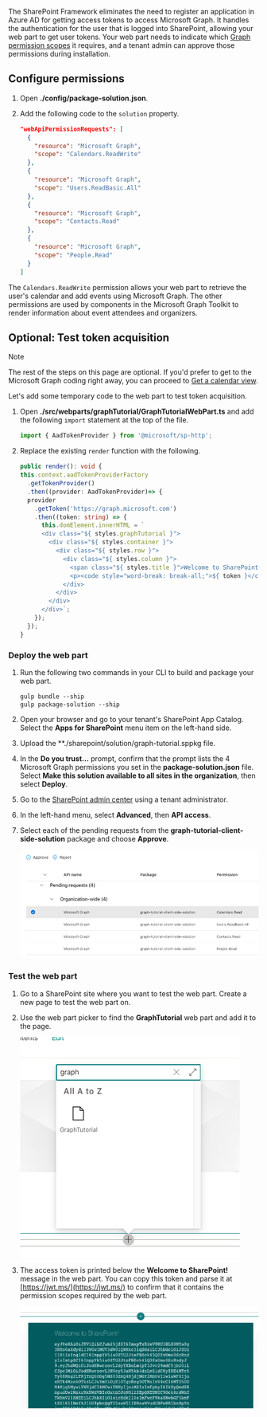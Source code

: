 <!-- markdownlint-disable MD002 MD041 -->

The SharePoint Framework eliminates the need to register an application in Azure AD for getting access tokens to access Microsoft Graph. It handles the authentication for the user that is logged into SharePoint, allowing your web part to get user tokens. Your web part needs to indicate which [Graph permission scopes](https://docs.microsoft.com/graph/permissions-reference) it requires, and a tenant admin can approve those permissions during installation.

## Configure permissions

1. Open **./config/package-solution.json**.

1. Add the following code to the `solution` property.

    ```json
    "webApiPermissionRequests": [
      {
        "resource": "Microsoft Graph",
        "scope": "Calendars.ReadWrite"
      },
      {
        "resource": "Microsoft Graph",
        "scope": "Users.ReadBasic.All"
      },
      {
        "resource": "Microsoft Graph",
        "scope": "Contacts.Read"
      },
      {
        "resource": "Microsoft Graph",
        "scope": "People.Read"
      }
    ]
    ```

The `Calendars.ReadWrite` permission allows your web part to retrieve the user's calendar and add events using Microsoft Graph. The other permissions are used by components in the Microsoft Graph Toolkit to render information about event attendees and organizers.

## Optional: Test token acquisition

> [!NOTE]
> The rest of the steps on this page are optional. If you'd prefer to get to the Microsoft Graph coding right away, you can proceed to [Get a calendar view](/graph/tutorials/spfx?tutorial-step=3).

Let's add some temporary code to the web part to test token acquisition.

1. Open **./src/webparts/graphTutorial/GraphTutorialWebPart.ts** and add the following `import` statement at the top of the file.

    ```typescript
    import { AadTokenProvider } from '@microsoft/sp-http';
    ```

1. Replace the existing `render` function with the following.

    ```typescript
    public render(): void {
    this.context.aadTokenProviderFactory
      .getTokenProvider()
      .then((provider: AadTokenProvider)=> {
      provider
        .getToken('https://graph.microsoft.com')
        .then((token: string) => {
          this.domElement.innerHTML = `
          <div class="${ styles.graphTutorial }">
            <div class="${ styles.container }">
              <div class="${ styles.row }">
                <div class="${ styles.column }">
                  <span class="${ styles.title }">Welcome to SharePoint!</span>
                  <p><code style="word-break: break-all;">${ token }</code></p>
                </div>
              </div>
            </div>
          </div>`;
        });
      });
    }
    ```

### Deploy the web part

1. Run the following two commands in your CLI to build and package your web part.

    ```Shell
    gulp bundle --ship
    gulp package-solution --ship
    ```

1. Open your browser and go to your tenant's SharePoint App Catalog. Select the **Apps for SharePoint** menu item on the left-hand side.

1. Upload the **./sharepoint/solution/graph-tutorial.sppkg file.

1. In the **Do you trust...** prompt, confirm that the prompt lists the 4 Microsoft Graph permissions you set in the **package-solution.json** file. Select **Make this solution available to all sites in the organization**, then select **Deploy**.

1. Go to the [SharePoint admin center](https://admin.microsoft.com/sharepoint?page=classicfeatures&modern=true) using a tenant administrator.

1. In the left-hand menu, select **Advanced**, then **API access**.

1. Select each of the pending requests from the **graph-tutorial-client-side-solution** package and choose **Approve**.

    ![A screenshot of the SharePoint admin center's API access page](images/api-access.png)

### Test the web part

1. Go to a SharePoint site where you want to test the web part. Create a new page to test the web part on.

1. Use the web part picker to find the **GraphTutorial** web part and add it to the page.

    ![A screenshot of the GraphTutorial web part in the web part picker](images/add-web-part.png)

1. The access token is printed below the **Welcome to SharePoint!** message in the web part. You can copy this token and parse it at [https://jwt.ms/](https://jwt.ms/) to confirm that it contains the permission scopes required by the web part.

    ![A screenshot of the web part displaying an access token](images/access-token.png)
